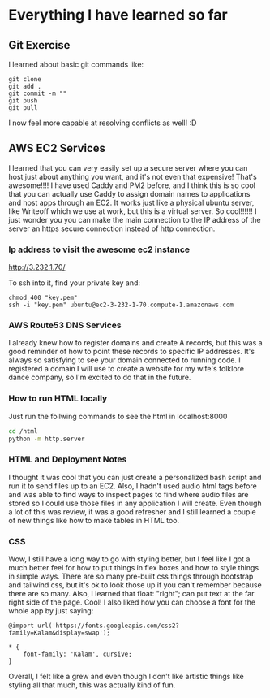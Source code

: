 # Everything I have learned so far

## Git Exercise

I learned about basic git commands like:

```
git clone
git add .
git commit -m ""
git push
git pull
```

I now feel more capable at resolving conflicts as well! :D

## AWS EC2 Services

I learned that you can very easily set up a secure server where you can host just about anything you want, and it's not even that expensive! That's awesome!!!! I have used Caddy and PM2 before, and I think this is so cool that you can actually use Caddy to assign domain names to applications and host apps through an EC2. It works just like a physical ubuntu server, like Writeoff which we use at work, but this is a virtual server. So cool!!!!!! I just wonder you you can make the main connection to the IP address of the server an https secure connection instead of http connection.

### Ip address to visit the awesome ec2 instance

http://3.232.1.70/

To ssh into it, find your private key and:

```
chmod 400 "key.pem"
ssh -i "key.pem" ubuntu@ec2-3-232-1-70.compute-1.amazonaws.com
```

### AWS Route53 DNS Services

I already knew how to register domains and create A records, but this was a good reminder of how to point these records to specific IP addresses. It's always so satisfying to see your domain connected to running code. I registered a domain I will use to create a website for my wife's folklore dance company, so I'm excited to do that in the future.

### How to run HTML locally

Just run the follwing commands to see the html in localhost:8000

```bash
cd /html
python -m http.server
```

### HTML and Deployment Notes

I thought it was cool that you can just create a personalized bash script and run it to send files up to an EC2. Also, I hadn't used audio html tags before and was able to find ways to inspect pages to find where audio files are stored so I could use those files in any application I will create. Even though a lot of this was review, it was a good refresher and I still learned a couple of new things like how to make tables in HTML too.

### CSS

Wow, I still have a long way to go with styling better, but I feel like I got a much better feel for how to put things in flex boxes and how to style things in simple ways. There are so many pre-built css things through bootstrap and tailwind css, but it's ok to look those up if you can't remember because there are so many. Also, I learned that float: "right"; can put text at the far right side of the page. Cool! I also liked how you can choose a font for the whole app by just saying: 

```
@import url('https://fonts.googleapis.com/css2?family=Kalam&display=swap');

* {
    font-family: 'Kalam', cursive;
}
```

Overall, I felt like a grew and even though I don't like artistic things like styling all that much, this was actually kind of fun.